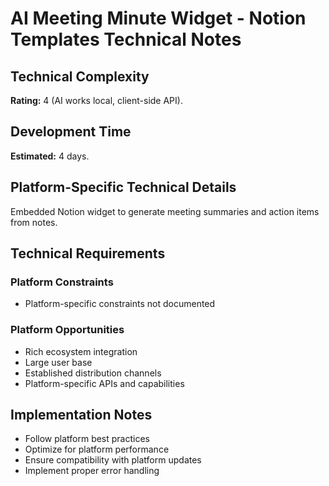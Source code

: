 # AI Meeting Minute Widget - Notion Templates Technical Notes

## Technical Complexity
**Rating:** 4 (AI works local, client-side API).

## Development Time
**Estimated:** 4 days.

## Platform-Specific Technical Details
Embedded Notion widget to generate meeting summaries and action items from notes.

## Technical Requirements

### Platform Constraints
- Platform-specific constraints not documented

### Platform Opportunities
- Rich ecosystem integration
- Large user base
- Established distribution channels
- Platform-specific APIs and capabilities

## Implementation Notes
- Follow platform best practices
- Optimize for platform performance
- Ensure compatibility with platform updates
- Implement proper error handling

